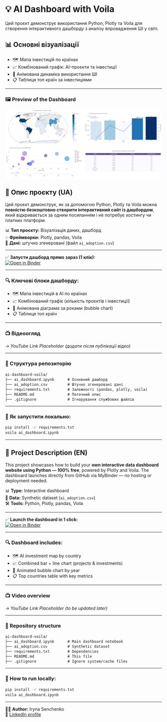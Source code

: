# 💡 AI Dashboard with Voila

Цей проєкт демонструє використання Python, Plotly та Voila для створення інтерактивного дашборду з аналізу впровадження ШІ у світі.

## 📊 Основні візуалізації

- 🗺️ Мапа інвестицій по країнах  
- 📈 Комбінований графік: AI-проєкти та інвестиції  
- 🔵 Анімована динаміка використання ШІ  
- 📋 Таблиця топ країн за інвестиціями

---
### 🖼️ Preview of the Dashboard

<img src="images/dashboard_preview.png" alt="AI Dashboard preview" width="600"/>


## 🧾 Опис проєкту (UA)

Цей проєкт демонструє, як за допомогою Python, Plotly та Voila можна **повністю безкоштовно створити інтерактивний сайт із дашбордом**, який відкривається за одним посиланням і не потребує хостингу чи платних платформ.

📊 **Тип проєкту:** Візуалізація даних, дашборд  
💡 **Фреймворки:** Plotly, pandas, Voila  
📁 **Дані:** штучно згенеровані (файл `ai_adoption.csv`)

---

✅ **Запусти дашборд прямо зараз (1 клік):**  
[![Open in Binder](https://mybinder.org/badge_logo.svg)](https://mybinder.org/v2/gh/IrynaSenchenko/ai-dashboard-voila/main?urlpath=voila/render/ai_dashboard.ipynb)

---

### 🔍 Ключові блоки дашборду:

- 🗺️ Мапа інвестицій в AI по країнах  
- 📈 Комбінований графік (кількість проєктів і інвестиції)  
- 🔵 Анімована діаграма за роками (bubble chart)  
- 📋 Таблиця топ країн

---

### 📺 Відеоогляд  
→ *YouTube Link Placeholder (додати після публікації відео)*

---

### 📁 Структура репозиторію
```
ai-dashboard-voila/
├── ai_dashboard.ipynb      # Основний дашборд
├── ai_adoption.csv         # Штучно згенеровані дані
├── requirements.txt        # Залежності (pandas, plotly, voila)
├── README.md               # Поточний опис
├── .gitignore              # Ігнорування службових файлів
```

---

### 🧪 Як запустити локально:
```bash
pip install -r requirements.txt
voila ai_dashboard.ipynb
```

---

## 📄 Project Description (EN)

This project showcases how to build your **own interactive data dashboard website using Python — 100% free**, powered by Plotly and Voila. The dashboard launches directly from GitHub via MyBinder — no hosting or deployment needed.

📊 **Type:** Interactive dashboard  
📁 **Data:** Synthetic dataset (`ai_adoption.csv`)  
🛠 **Tools:** Python, Plotly, pandas, Voila

---

✅ **Launch the dashboard in 1 click:**  
[![Open in Binder](https://mybinder.org/badge_logo.svg)](https://mybinder.org/v2/gh/IrynaSenchenko/ai-dashboard-voila/main?urlpath=voila/render/ai_dashboard.ipynb)

---

### 🔍 Dashboard includes:

- 🗺️ AI investment map by country  
- 📈 Combined bar + line chart (projects & investments)  
- 🔵 Animated bubble chart by year  
- 📋 Top countries table with key metrics  

---

### 📺 Video overview  
→ *YouTube Link Placeholder (to be updated later)*

---

### 📁 Repository structure
```
ai-dashboard-voila/
├── ai_dashboard.ipynb      # Main dashboard notebook
├── ai_adoption.csv         # Synthetic dataset
├── requirements.txt        # Dependencies
├── README.md               # This file
├── .gitignore              # Ignore system/cache files
```

---

### 🧪 How to run locally:
```bash
pip install -r requirements.txt
voila ai_dashboard.ipynb
```

---

👩‍💻 **Author:** Iryna Senchenko  
🔗 [LinkedIn profile](https://www.linkedin.com/in/iryna-senchenko/)